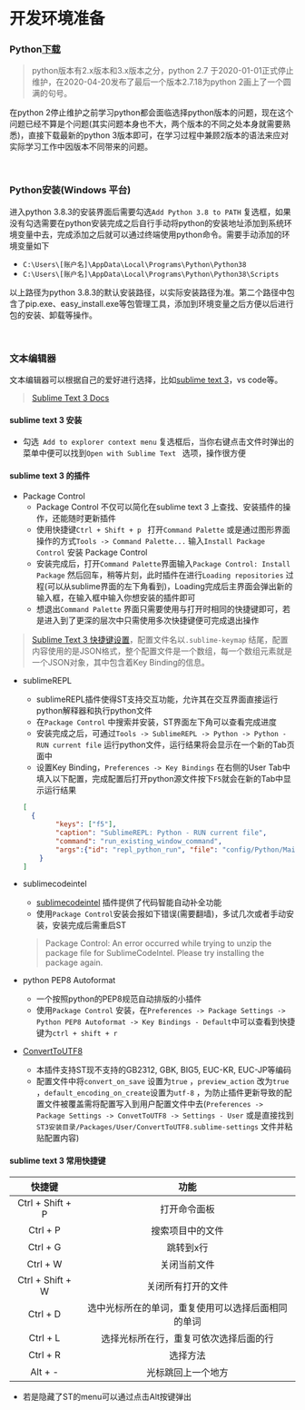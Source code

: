 # 开发环境准备

### Python[下载](https://www.python.org/downloads/)

> python版本有2.x版本和3.x版本之分，python 2.7 于2020-01-01正式停止维护，在2020-04-20发布了最后一个版本2.7.18为python 2画上了一个圆满的句号。

在python 2停止维护之前学习python都会面临选择python版本的问题，现在这个问题已经不算是个问题(其实问题本身也不大，两个版本的不同之处本身就需要熟悉)，直接下载最新的python 3版本即可，在学习过程中兼顾2版本的语法来应对实际学习工作中因版本不同带来的问题。

<br/>

### Python安装(Windows 平台)

进入python 3.8.3的安装界面后需要勾选```Add Python 3.8 to PATH``` 复选框，如果没有勾选需要在python安装完成之后自行手动将python的安装地址添加到系统环境变量中去，完成添加之后就可以通过终端使用python命令。需要手动添加的环境变量如下

* `C:\Users\[账户名]\AppData\Local\Programs\Python\Python38`
* `C:\Users\[账户名]\AppData\Local\Programs\Python\Python38\Scripts`

以上路径为python 3.8.3的默认安装路径，以实际安装路径为准。第二个路径中包含了pip.exe、easy_install.exe等包管理工具，添加到环境变量之后方便以后进行包的安装、卸载等操作。

<br/>

### 文本编辑器

文本编辑器可以根据自己的爱好进行选择，比如[sublime text 3](https://www.sublimetext.com/3)，vs code等。

> [Sublime Text 3 Docs](https://www.sublimetext.com/docs/3/)

#### sublime text 3 安装

* 勾选` Add to explorer context menu` 复选框后，当你右键点击文件时弹出的菜单中便可以找到`Open with Sublime Text ` 选项，操作很方便

#### sublime text 3 的插件

* Package Control 
  * Package Control 不仅可以简化在sublime text 3 上查找、安装插件的操作，还能随时更新插件
  * 使用快捷键`Ctrl + Shift + p ` 打开`Command Palette` 或是通过图形界面操作的方式`Tools -> Command Palette...` 输入`Install Package Control` 安装 Package Control
  * 安装完成后，打开`Command Palette`界面输入`Package Control: Install Package` 然后回车，稍等片刻，此时插件在进行`Loading repositories` 过程(可以从sublime界面的左下角看到)，Loading完成后主界面会弹出新的输入框，在输入框中输入你想安装的插件即可
  * 想退出`Command Palette` 界面只需要使用与打开时相同的快捷键即可，若是进入到了更深的层次中只需使用多次快捷键便可完成退出操作

> [Sublime Text 3 快捷键设置](https://www.sublimetext.com/docs/3/key_bindings.html)，配置文件名以`.sublime-keymap` 结尾，配置内容使用的是JSON格式，整个配置文件是一个数组，每一个数组元素就是一个JSON对象，其中包含着Key Binding的信息。

* sublimeREPL

  * sublimeREPL插件使得ST支持交互功能，允许其在交互界面直接运行python解释器和执行python文件
  *  在`Package Control` 中搜索并安装，ST界面左下角可以查看完成进度
  *  安装完成之后，可通过`Tools -> SublimeREPL -> Python -> Python - RUN current file` 运行python文件，运行结果将会显示在一个新的Tab页面中
  * 设置Key Binding，`Preferences -> Key Bindings` 在右侧的User Tab中填入以下配置，完成配置后打开python源文件按下`F5`就会在新的Tab中显示运行结果

  ```json
  [
  	{ 
          "keys": ["f5"], 
          "caption": "SublimeREPL: Python - RUN current file", 
          "command": "run_existing_window_command", 
          "args":{"id": "repl_python_run", "file": "config/Python/Main.sublime-menu"} 
      }
  ]
  ```

* sublimecodeintel 

  * [sublimecodeintel](https://www.sublimecodeintel.com/) 插件提供了代码智能自动补全功能
  * 使用`Package Control`安装会报如下错误(需要翻墙)，多试几次或者手动安装，安装完成后需重启ST

  > Package Control: An error occurred while trying to unzip the package file for SublimeCodeIntel. Please try installing the package again.

* python PEP8 Autoformat
  * 一个按照python的PEP8规范自动排版的小插件
  * 使用`Package Control` 安装，在`Preferences -> Package Settings -> Python PEP8 Autoformat -> Key Bindings - Default`中可以查看到快捷键为`ctrl + shift + r`
* [ConvertToUTF8](https://github.com/seanliang/ConvertToUTF8/blob/master/README.zh_CN.md)
  * 本插件支持ST现不支持的GB2312, GBK, BIG5, EUC-KR, EUC-JP等编码
  * 配置文件中将`convert_on_save` 设置为`true` ，`preview_action` 改为`true` ，`default_encoding_on_create`设置为`utf-8` ，为防止插件更新导致的配置文件被覆盖需将配置写入到用户配置文件中去(`Preferences -> Package Settings -> ConvetToUTF8 -> Settings - User` 或是直接找到`ST3安装目录/Packages/User/ConvertToUTF8.sublime-settings` 文件并粘贴配置内容)

#### sublime text 3 常用快捷键

|      快捷键      |                        功能                        |
| :--------------: | :------------------------------------------------: |
| Ctrl + Shift + P |                    打开命令面板                    |
|     Ctrl + P     |                  搜索项目中的文件                  |
|     Ctrl + G     |                     跳转到x行                      |
|     Ctrl + W     |                    关闭当前文件                    |
| Ctrl + Shift + W |                 关闭所有打开的文件                 |
|     Ctrl + D     | 选中光标所在的单词，重复使用可以选择后面相同的单词 |
|     Ctrl + L     |       选择光标所在行，重复可依次选择后面的行       |
|     Ctrl + R     |                      选择方法                      |
|     Alt + -      |                 光标跳回上一个地方                 |

* 若是隐藏了ST的menu可以通过点击Alt按键弹出



